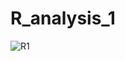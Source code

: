# R_analysis_1
![R1](https://user-images.githubusercontent.com/45149849/170839059-70d48a5c-7eb3-4af5-8695-002f45dc7150.png)
